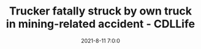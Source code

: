 ---
"title": "Trucker fatally struck by own truck in mining-related accident - CDLLife"
"date": "2021-8-11 7:0:0"
"feed_name": "GOOGLENEWSMINING"
"feed_website": "https://news.google.com/search?q=mining%2Bincident&hl=en-US&gl=US&ceid=US:en"
"feed_rss": "https://news.google.com/rss/search?q=mining%2Bincident&hl=en-US&gl=US&ceid=US:en"
"link": "https://cdllife.com/2021/trucker-fatally-struck-by-own-truck-in-mining-related-accident/"
"file": "_posts/2021-1-1-700fba529a4893eef331f812fff3f81a5a671f01.md"
"accident": "1"
"drilling": "1"
"dead": "1"
"injured": "0"
---